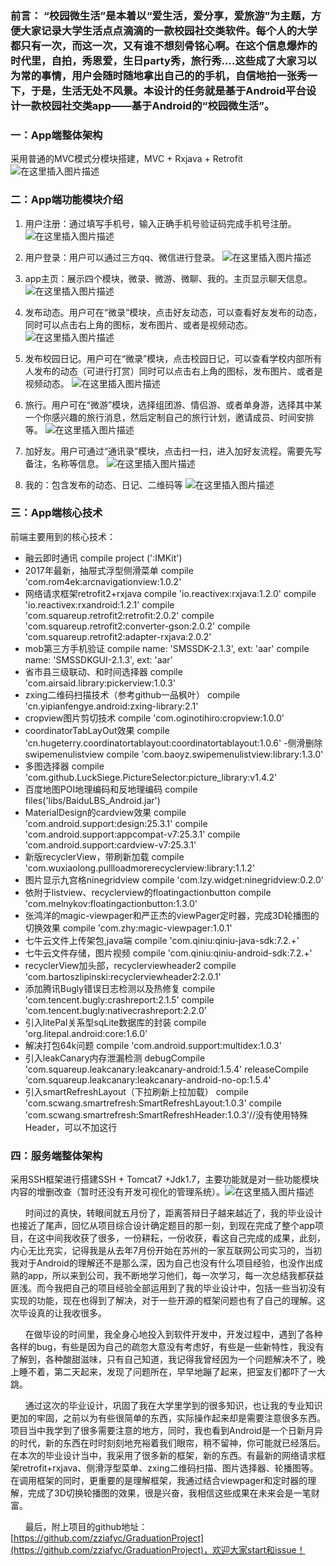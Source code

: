 ### 前言： “校园微生活”是本着以“爱生活，爱分享，爱旅游”为主题，方便大家记录大学生活点点滴滴的一款校园社交类软件。每个人的大学都只有一次，而这一次，又有谁不想刻骨铭心啊。在这个信息爆炸的时代里，自拍，秀恩爱，生日party秀，旅行秀....这些成了大家习以为常的事情，用户会随时随地拿出自己的的手机，自信地拍一张秀一下，于是，生活无处不风景。本设计的任务就是基于Android平台设计一款校园社交类app——基于Android的“校园微生活”。
### 一：App端整体架构
采用普通的MVC模式分模块搭建，MVC + Rxjava + Retrofit
![在这里插入图片描述](https://img-blog.csdnimg.cn/20210710141422715.png?x-oss-process=image/watermark,type_ZmFuZ3poZW5naGVpdGk,shadow_10,text_aHR0cHM6Ly9ibG9nLmNzZG4ubmV0L3UwMTM3NjkyNzQ=,size_16,color_FFFFFF,t_70)
### 二：App端功能模块介绍
1. 用户注册：通过填写手机号，输入正确手机号验证码完成手机号注册。
![在这里插入图片描述](https://img-blog.csdnimg.cn/20210710142558508.png?x-oss-process=image/watermark,type_ZmFuZ3poZW5naGVpdGk,shadow_10,text_aHR0cHM6Ly9ibG9nLmNzZG4ubmV0L3UwMTM3NjkyNzQ=,size_16,color_FFFFFF,t_70)

2. 用户登录：用户可以通过三方qq、微信进行登录。
![在这里插入图片描述](https://img-blog.csdnimg.cn/20210710154601739.png?x-oss-process=image/watermark,type_ZmFuZ3poZW5naGVpdGk,shadow_10,text_aHR0cHM6Ly9ibG9nLmNzZG4ubmV0L3UwMTM3NjkyNzQ=,size_16,color_FFFFFF,t_70)

3. app主页：展示四个模块，微录、微游、微聊、我的。主页显示聊天信息。
![在这里插入图片描述](https://img-blog.csdnimg.cn/2021071014275869.png?x-oss-process=image/watermark,type_ZmFuZ3poZW5naGVpdGk,shadow_10,text_aHR0cHM6Ly9ibG9nLmNzZG4ubmV0L3UwMTM3NjkyNzQ=,size_16,color_FFFFFF,t_70)
4. 发布动态。用户可在“微录”模块，点击好友动态，可以查看好友发布的动态，同时可以点击右上角的图标，发布图片、或者是视频动态。
![在这里插入图片描述](https://img-blog.csdnimg.cn/20210710142651857.png?x-oss-process=image/watermark,type_ZmFuZ3poZW5naGVpdGk,shadow_10,text_aHR0cHM6Ly9ibG9nLmNzZG4ubmV0L3UwMTM3NjkyNzQ=,size_16,color_FFFFFF,t_70)

5. 发布校园日记。用户可在“微录”模块，点击校园日记，可以查看学校内部所有人发布的动态（可进行打赏）同时可以点击右上角的图标，发布图片、或者是视频动态。
![在这里插入图片描述](https://img-blog.csdnimg.cn/20210710144231440.png?x-oss-process=image/watermark,type_ZmFuZ3poZW5naGVpdGk,shadow_10,text_aHR0cHM6Ly9ibG9nLmNzZG4ubmV0L3UwMTM3NjkyNzQ=,size_16,color_FFFFFF,t_70)
6. 旅行。用户可在“微游”模块，选择组团游、情侣游、或者单身游，选择其中某一个你感兴趣的旅行消息，然后定制自己的旅行计划，邀请成员、时间安排等。
![在这里插入图片描述](https://img-blog.csdnimg.cn/20210710150409366.png?x-oss-process=image/watermark,type_ZmFuZ3poZW5naGVpdGk,shadow_10,text_aHR0cHM6Ly9ibG9nLmNzZG4ubmV0L3UwMTM3NjkyNzQ=,size_16,color_FFFFFF,t_70)
7. 加好友。用户可通过“通讯录”模块，点击扫一扫，进入加好友流程。需要先写备注，名称等信息。
![在这里插入图片描述](https://img-blog.csdnimg.cn/20210710144347897.png?x-oss-process=image/watermark,type_ZmFuZ3poZW5naGVpdGk,shadow_10,text_aHR0cHM6Ly9ibG9nLmNzZG4ubmV0L3UwMTM3NjkyNzQ=,size_16,color_FFFFFF,t_70)
8. 我的：包含发布的动态、日记、二维码等
![在这里插入图片描述](https://img-blog.csdnimg.cn/20210710151352407.png?x-oss-process=image/watermark,type_ZmFuZ3poZW5naGVpdGk,shadow_10,text_aHR0cHM6Ly9ibG9nLmNzZG4ubmV0L3UwMTM3NjkyNzQ=,size_16,color_FFFFFF,t_70)
### 三：App端核心技术
前端主要用到的核心技术：
- 融云即时通讯
    compile project (':IMKit')
- 2017年最新，抽屉式浮型侧滑菜单
    compile 'com.rom4ek:arcnavigationview:1.0.2'
-  网络请求框架retrofit2+rxjava
    compile 'io.reactivex:rxjava:1.2.0'
    compile 'io.reactivex:rxandroid:1.2.1'
    compile 'com.squareup.retrofit2:retrofit:2.0.2'
    compile 'com.squareup.retrofit2:converter-gson:2.0.2'
    compile 'com.squareup.retrofit2:adapter-rxjava:2.0.2'
- mob第三方手机验证
    compile name: 'SMSSDK-2.1.3', ext: 'aar'
    compile name: 'SMSSDKGUI-2.1.3', ext: 'aar'
- 省市县三级联动、和时间选择器
    compile 'com.airsaid.library:pickerview:1.0.3'
- zxing二维码扫描技术（参考github一品枫叶）
    compile 'cn.yipianfengye.android:zxing-library:2.1'
- cropview图片剪切技术
    compile 'com.oginotihiro:cropview:1.0.0'
- coordinatorTabLayOut效果
    compile 'cn.hugeterry.coordinatortablayout:coordinatortablayout:1.0.6'
-侧滑删除swipemenulistview
    compile 'com.baoyz.swipemenulistview:library:1.3.0'
- 多图选择器
    compile 'com.github.LuckSiege.PictureSelector:picture_library:v1.4.2'
- 百度地图POI地理编码和反地理编码
    compile files('libs/BaiduLBS_Android.jar')
- MaterialDesign的cardview效果
    compile 'com.android.support:design:25.3.1'
    compile 'com.android.support:appcompat-v7:25.3.1'
    compile 'com.android.support:cardview-v7:25.3.1'
- 新版recyclerView，带刷新加载
    compile 'com.wuxiaolong.pullloadmorerecyclerview:library:1.1.2'
- 图片显示九宫格ninegridview
    compile 'com.lzy.widget:ninegridview:0.2.0'
- 依附于listview、recyclerview的floatingactionbutton
    compile 'com.melnykov:floatingactionbutton:1.3.0'
- 张鸿洋的magic-viewpager和严正杰的viewPager定时器，完成3D轮播图的切换效果
    compile 'com.zhy:magic-viewpager:1.0.1'
- 七牛云文件上传架包,java端
    compile 'com.qiniu:qiniu-java-sdk:7.2.+'
- 七牛云文件存储，图片视频
    compile 'com.qiniu:qiniu-android-sdk:7.2.+'
- recyclerView加头部，recyclerviewheader2
    compile 'com.bartoszlipinski:recyclerviewheader2:2.0.1'
- 添加腾讯Bugly错误日志检测以及热修复
    compile 'com.tencent.bugly:crashreport:2.1.5'
    compile 'com.tencent.bugly:nativecrashreport:2.2.0'
- 引入litePal关系型sqLite数据库的封装
    compile 'org.litepal.android:core:1.6.0'
- 解决打包64k问题
    compile 'com.android.support:multidex:1.0.3'
- 引入leakCanary内存泄漏检测
    debugCompile 'com.squareup.leakcanary:leakcanary-android:1.5.4'
    releaseCompile 'com.squareup.leakcanary:leakcanary-android-no-op:1.5.4'
- 引入smartRefreshLayout（下拉刷新上拉加载）
    compile 'com.scwang.smartrefresh:SmartRefreshLayout:1.0.3'
    compile 'com.scwang.smartrefresh:SmartRefreshHeader:1.0.3'//没有使用特殊Header，可以不加这行
 ### 四：服务端整体架构
  采用SSH框架进行搭建SSH + Tomcat7 +Jdk1.7，主要功能就是对一些功能模块内容的增删改查（暂时还没有开发可视化的管理系统）。![在这里插入图片描述](https://img-blog.csdnimg.cn/20210710153523735.png?x-oss-process=image/watermark,type_ZmFuZ3poZW5naGVpdGk,shadow_10,text_aHR0cHM6Ly9ibG9nLmNzZG4ubmV0L3UwMTM3NjkyNzQ=,size_16,color_FFFFFF,t_70)
  
&nbsp;&nbsp;&nbsp;&nbsp;&nbsp;&nbsp;时间过的真快，转眼间就五月份了，距离答辩日子越来越近了，我的毕业设计也接近了尾声，回忆从项目综合设计确定题目的那一刻，到现在完成了整个app项目，在这中间我收获了很多，一份耕耘，一份收获，看这自己完成的成果，此刻，内心无比充实，记得我是从去年7月份开始在苏州的一家互联网公司实习的，当初我对于Android的理解还不是那么深，因为自己也没有什么项目经验，也没作出成熟的app，所以来到公司，我不断地学习他们，每一次学习，每一次总结我都获益匪浅。而今我把自己的项目经验全部运用到了我的毕业设计中，包括一些当初没有实现的功能，现在也得到了解决，对于一些开源的框架问题也有了自己的理解。这次毕设真的让我收很多。
    
   &nbsp;&nbsp;&nbsp;&nbsp;&nbsp;&nbsp;在做毕设的时间里，我全身心地投入到软件开发中，开发过程中，遇到了各种各样的bug，有些是因为自己的疏忽大意没有考虑好，有些是一些新特性，我没有了解到，各种酸甜滋味，只有自己知道，我记得我曾经因为一个问题解决不了，晚上睡不着，第二天起来，发现了问题所在，早早地蹦了起来，把室友们都吓了一大跳。

&nbsp;&nbsp;&nbsp;&nbsp;&nbsp;&nbsp;通过这次的毕业设计，巩固了我在大学里学到的很多知识，也让我的专业知识更加的牢固，之前以为有些很简单的东西，实际操作起来却是需要注意很多东西。项目当中我学到了很多需要注意的地方，同时，我也看到Android是一个日新月异的时代，新的东西在时时刻刻地充裕着我们眼帘，稍不留神，你可能就已经落后。在本次的毕业设计当中，我采用了很多新的框架，新的东西。有最新的网络请求框架retrofit+rxjava、侧滑浮型菜单、zxing二维码扫描、图片选择器、轮播图等。在调用框架的同时，更重要的是理解框架，我通过结合viewpager和定时器的理解，完成了3D切换轮播图的效果，很是兴奋，我相信这些成果在未来会是一笔财富。

&nbsp;&nbsp;&nbsp;&nbsp;&nbsp;&nbsp;最后，附上项目的github地址：[https://github.com/zziafyc/GraduationProject](https://github.com/zziafyc/GraduationProject)，欢迎大家start和issue！